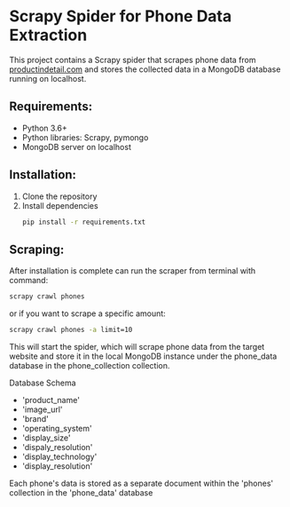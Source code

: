 # Scrapy Spider for Phone Data Extraction

This project contains a Scrapy spider that scrapes phone data from [productindetail.com](https://www.productindetail.com/) and stores the collected data in a MongoDB database running on localhost.

## Requirements:
- Python 3.6+
- Python libraries: Scrapy, pymongo
- MongoDB server on localhost

## Installation:

1. Clone the repository
2. Install dependencies 
   ```bash
   pip install -r requirements.txt

## Scraping:
After installation is complete can run the scraper from terminal with command:
```bash
scrapy crawl phones
```
or if you want to scrape a specific amount:

```bash
scrapy crawl phones -a limit=10
```

This will start the spider, which will scrape phone data from the target website and store it in the local MongoDB instance under the phone_data database in the phone_collection collection.


Database Schema
- 'product_name'
- 'image_url'
- 'brand' 
- 'operating_system'
- 'display_size'
- 'dispaly_resolution'
- 'display_technology'
- 'display_resolution'

Each phone's data is stored as a separate document within the 'phones' collection in the 'phone_data' database
